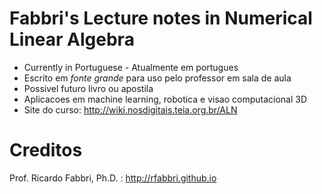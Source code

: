 # Fabbri's Lecture notes in Numerical Linear Algebra

- Currently in Portuguese - Atualmente em portugues
- Escrito em *fonte grande* para uso pelo professor em sala de aula
- Possivel futuro livro ou apostila
- Aplicacoes em machine learning, robotica e visao computacional 3D
- Site do curso: http://wiki.nosdigitais.teia.org.br/ALN


# Creditos
Prof. Ricardo Fabbri, Ph.D. : http://rfabbri.github.io

